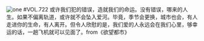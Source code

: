![one](http://image.wufazhuce.com/Fj85IASEOdBRd_fbdOuzZTYOPnW4)
#VOL.722
或许我们犯的错误，造就我们的命运。没有错误，哪来的人生。如果不偏离轨道，或许就不会坠入爱河。毕竟，季节会更换，城市也会，有人走进你的生命，有人离开。但令人欣慰的是，我们爱的人永远会在我们心里，够幸运的话，一趟飞机就可以见面了。from《欲望都市》